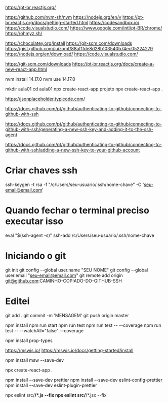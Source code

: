 https://pt-br.reactjs.org/

https://github.com/nvm-sh/nvm
https://nodejs.org/en/v
https://pt-br.reactjs.org/docs/getting-started.html
https://codesandbox.io/
https://code.visualstudio.com/
https://www.google.com/intl/pt-BR/chrome/
https://ohmyz.sh/

https://chocolatey.org/install
https://git-scm.com/downloads
https://gist.github.com/luizomf/88af1fde8d28b103540b74ec05224279
https://nodejs.org/en/download/
https://code.visualstudio.com/

https://git-scm.com/downloads
https://pt-br.reactjs.org/docs/create-a-new-react-app.html

nvm install 14.17.0
nvm use 14.17.0

mkdir aula01
cd aula01
npx create-react-app projeto
npx create-react-app .


https://jsonplaceholder.typicode.com/

https://docs.github.com/pt/github/authenticating-to-github/connecting-to-github-with-ssh

https://docs.github.com/pt/github/authenticating-to-github/connecting-to-github-with-ssh/generating-a-new-ssh-key-and-adding-it-to-the-ssh-agent

https://docs.github.com/pt/github/authenticating-to-github/connecting-to-github-with-ssh/adding-a-new-ssh-key-to-your-github-account

# Criar chaves ssh
ssh-keygen -t rsa -f "/c/Users/seu-usuario/.ssh/nome-chave" -C 'seu-email@email.com'

# Quando fechar o terminal preciso executar isso
eval "$(ssh-agent -s)"
ssh-add /c/Users/seu-usuario/.ssh/nome-chave

# Iniciando o git
git init
git config --global user.name "SEU NOME"
git config --global user.email "seu-email@email.com"
git remote add origin git@github.com:CAMINHO-COPIADO-DO-GITHUB-SSH

# Editei
git add .
git commit -m 'MENSAGEM'
git push origin master


npm install
npm run start
npm run test
npm run test -- --coverage
npm run test -- --watchAll="false" --coverage

npm install prop-types

https://mswjs.io/
https://mswjs.io/docs/getting-started/install

npm install msw --save-dev


npx create-react-app .

npm install --save-dev prettier 
npm install --save-dev eslint-config-prettier
npm install --save-dev eslint-plugin-prettier

npx eslint src/**/*.js --fix
npx eslint src/**/*.jsx --fix